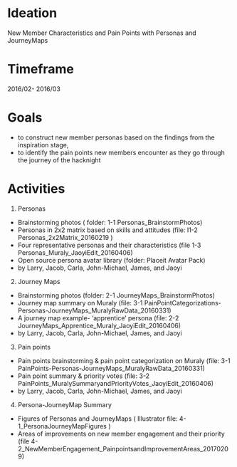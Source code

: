 
# Ideation

New Member Characteristics and Pain Points with Personas and JourneyMaps

# Timeframe

2016/02- 2016/03

# Goals 

* to construct new member personas based on the findings from the inspiration stage, 
* to identify the pain points new members encounter as they go through the journey of  the hacknight 

# Activities  

1. Personas
* Brainstorming photos ( folder: 1-1 Personas_BrainstormPhotos)
* Personas in 2x2 matrix based on skills and attitudes (file: I1-2 Personas_2x2Matrix_20160219 )
* Four representative personas and their characteristics (file 1-3 Personas_Muraly_JaoyiEdit_20160406) 
* Open source persona avatar library (folder: Placeit Avatar Pack) 
* by Larry, Jacob, Carla, John-Michael, James, and Jaoyi

2. Journey Maps
* Brainstorming photos (folder: 2-1 JourneyMaps_BrainstormPhotos)
* Journey map summary on Muraly (file: 3-1 PainPointCategorizations-Personas-JourneyMaps_MuralyRawData_20160331)
* A journey map example- ‘apprentice’ persona (file: 2-2 JourneyMaps_Apprentice_Muraly_JaoyiEdit_20160406)
* by Larry, Jacob, Carla, John-Michael, James, and Jaoyi

3. Pain points
* Pain points brainstorming & pain point categorization on Muraly (file: 3-1 PainPoints-Personas-JourneyMaps_MuralyRawData_20160331) 
* Pain point summary & priority votes (file: 3-2 PainPoints_MuralySummaryandPriorityVotes_JaoyiEdit_20160406)
* by Larry, Jacob, Carla, John-Michael, James, and Jaoyi

4. Persona-JourneyMap Summary
* Figures of Personas and JourneyMaps ( Illustrator file: 4-1_PersonaJourneyMapFigures )
* Areas of improvements on new member engagement and their priority  (file 4-2_NewMemberEngagement_PainpointsandImprovementAreas_20170209) 






